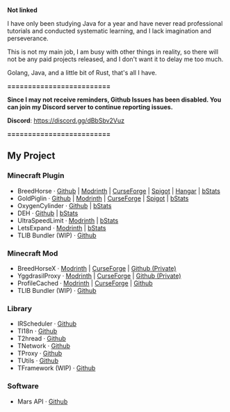 **Not linked**

I have only been studying Java for a year and have never read professional tutorials and conducted systematic learning, and I lack imagination and perseverance.

This is not my main job, I am busy with other things in reality, so there will not be any paid projects released, and I don't want it to delay me too much.

Golang, Java, and a little bit of Rust, that's all I have.

**=========================**

**Since I may not receive reminders, Github Issues has been disabled. You can join my Discord server to continue reporting issues.**

**Discord**: https://discord.gg/dBbSbv2Vuz

**=========================**
## My Project

### Minecraft Plugin
- BreedHorse · [Github](https://github.com/404Setup/BreedHorse) | [Modrinth](https://modrinth.com/plugin/breedhorse) | [CurseForge](https://www.curseforge.com/minecraft/bukkit-plugins/breedhorse) | [Spigot](https://www.spigotmc.org/resources/breedhorse.118704/) | [Hangar](https://hangar.papermc.io/Fare/BreedHorse) | [bStats](https://bstats.org/plugin/bukkit/BreedHorse/24077)
- GoldPiglin · [Github](https://github.com/404Setup/GoldPiglin) | [Modrinth](https://modrinth.com/plugin/goldpiglin) | [CurseForge](https://www.curseforge.com/minecraft/bukkit-plugins/goldpiglin) | [Spigot](https://www.spigotmc.org/resources/goldpiglin.120819/) | [bStats](https://bstats.org/plugin/bukkit/GoldPiglin/23906)
- OxygenCylinder · [Github](https://github.com/404Setup/OxygenCylinder) | [bStats](https://bstats.org/plugin/bukkit/OxygenCylinder/24165)
- DEH · [Github](https://github.com/404Setup/deh) | [bStats](https://bstats.org/plugin/bukkit/deh/24983)
- UltraSpeedLimit · [Modrinth](https://github.com/LevelTranic/UltraSpeedLimit) | [bStats](https://bstats.org/plugin/velocity/UltraSpeedLimit/23413)
- LetsExpand · [Modrinth](https://modrinth.com/plugin/lets-expand) | [bStats](https://bstats.org/plugin/bukkit/LetsExpand/25230)
- TLIB Bundler (WIP) · [Github](https://github.com/404Setup/TLIB-Bundler)

### Minecraft Mod
- BreedHorseX · [Modrinth](https://modrinth.com/plugin/breedhorse) | [CurseForge](https://www.curseforge.com/minecraft/mc-mods/breed-horse-x) | [Github (Private)](https://github.com/404Setup/BreedHorse-Mods)
- YggdrasilProxy · [Modrinth](https://modrinth.com/mod/yggdrasil-proxy) | [CurseForge](https://www.curseforge.com/minecraft/mc-mods/yggdrasilproxy) | [Github (Private)](https://github.com/404Setup/YggdrasilProxy)
- ProfileCached · [Modrinth](https://modrinth.com/mod/profile-cached) | [CurseForge](https://www.curseforge.com/minecraft/mc-mods/profile-cached) | [Github](https://github.com/404Setup/ProfileCached)
- TLIB Bundler (WIP) · [Github](https://github.com/404Setup/TLIB-Bundler)

### Library
- IRScheduler · [Github](https://github.com/404Setup/irs)
- TI18n · [Github](https://github.com/404Setup/t-i18n)
- T2hread · [Github](https://github.com/404Setup/t-thread)
- TNetwork · [Github](https://github.com/404Setup/t-network)
- TProxy · [Github](https://github.com/404Setup/t-proxy)
- TUtils · [Github](https://github.com/404Setup/t-utils)
- TFramework (WIP) · [Github](https://github.com/404Setup/t-base)

### Software
- Mars API · [Github](https://github.com/404Setup/Mars)
